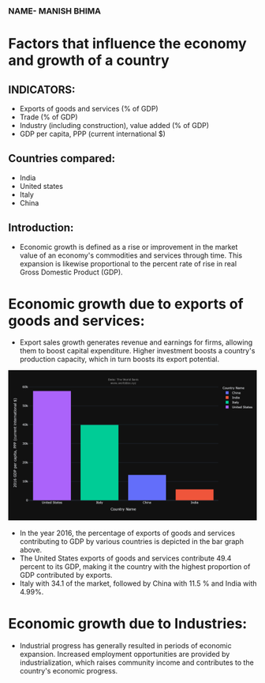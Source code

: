 ### NAME- MANISH BHIMA
# Factors that influence the economy and growth of a country
## INDICATORS:
- Exports of goods and services (% of GDP)
- Trade (% of GDP)
- Industry (including construction), value added (% of GDP)
- GDP per capita, PPP (current international $)

## Countries compared:
- India
- United states
- Italy
- China
## Introduction:
- Economic growth is defined as a rise or improvement in the market value of an economy's commodities and services through time. This expansion is likewise proportional to the percent rate of rise in real Gross Domestic Product (GDP).
# Economic growth due to exports of goods and services:
-  Export sales growth generates revenue and earnings for firms, allowing them to boost capital expenditure. Higher investment boosts a country's production capacity, which in turn boosts its export potential.


![](barplot.png)

- In the year 2016, the percentage of exports of goods and services contributing to GDP by various countries is depicted in the bar graph above.
- The United States exports of goods and services contribute 49.4 percent to its GDP, making it the country with the highest proportion of GDP contributed by exports.
- Italy with 34.1 of the market, followed by China with 11.5 % and India with 4.99%.
# Economic growth due to Industries:
- Industrial progress has generally resulted in periods of economic expansion. Increased employment opportunities are provided by industrialization, which raises community income and contributes to the country's economic progress.
